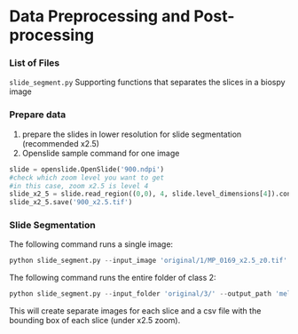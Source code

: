 # Data Preprocessing and Post-processing

### List of Files

`slide_segment.py` Supporting functions that separates the slices in a biospy image

### Prepare data

1. prepare the slides in lower resolution for slide segmentation (recommended x2.5)
2. Openslide sample command for one image

```Python
slide = openslide.OpenSlide('900.ndpi')
#check which zoom level you want to get
#in this case, zoom x2.5 is level 4
slide_x2_5 = slide.read_region((0,0), 4, slide.level_dimensions[4]).convert('RGB')
slide_x2_5.save('900_x2.5.tif')
```

### Slide Segmentation

The following command runs a single image:

```Python
python slide_segment.py --input_image 'original/1/MP_0169_x2.5_z0.tif' --output_path 'melanoma_diagnosis/mpathx2.5/1/' --create_overlay True --distance_threshold 50 --area_threshold 8000
```

The following command runs the entire folder of class 2:

```Python
python slide_segment.py --input_folder 'original/3/' --output_path 'melanoma_diagnosis/mpathx2.5/2/' --create_overlay True --distance_threshold 50 --area_threshold 8000
```

This will create separate images for each slice and a csv file with the bounding box of each slice (under x2.5 zoom). 

